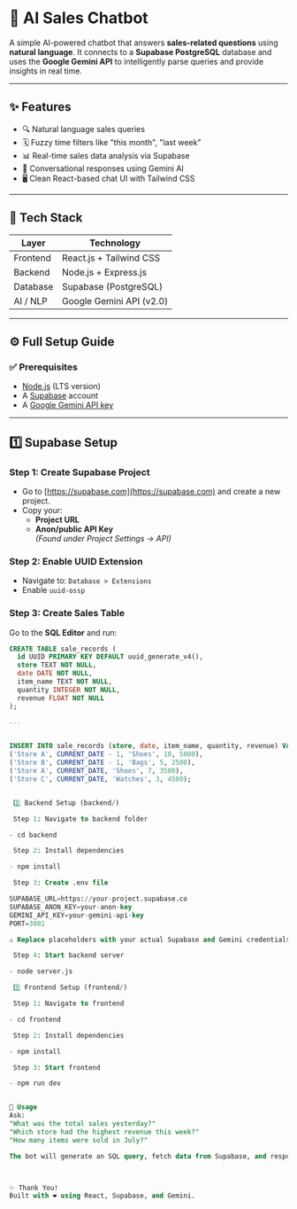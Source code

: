# 🧠 AI Sales Chatbot

A simple AI-powered chatbot that answers **sales-related questions** using **natural language**. It connects to a **Supabase PostgreSQL** database and uses the **Google Gemini API** to intelligently parse queries and provide insights in real time.

---

## ✨ Features

- 🔍 Natural language sales queries
- 🗓️ Fuzzy time filters like "this month", "last week"
- 📊 Real-time sales data analysis via Supabase
- 💬 Conversational responses using Gemini AI
- 🖥️ Clean React-based chat UI with Tailwind CSS

---

## 🧰 Tech Stack

| Layer      | Technology               |
|------------|---------------------------|
| Frontend   | React.js + Tailwind CSS   |
| Backend    | Node.js + Express.js      |
| Database   | Supabase (PostgreSQL)     |
| AI / NLP   | Google Gemini API (v2.0)  |

---

## ⚙️ Full Setup Guide

### ✅ Prerequisites

- [Node.js](https://nodejs.org/) (LTS version)
- A [Supabase](https://supabase.com/) account
- A [Google Gemini API key](https://aistudio.google.com/app/apikey)

---

## 1️⃣ Supabase Setup

### Step 1: Create Supabase Project
- Go to [https://supabase.com](https://supabase.com) and create a new project.
- Copy your:
  - **Project URL**
  - **Anon/public API Key**  
  *(Found under Project Settings → API)*

### Step 2: Enable UUID Extension
- Navigate to: `Database > Extensions`
- Enable `uuid-ossp`

### Step 3: Create Sales Table

Go to the **SQL Editor** and run:

```sql
CREATE TABLE sale_records (
  id UUID PRIMARY KEY DEFAULT uuid_generate_v4(),
  store TEXT NOT NULL,
  date DATE NOT NULL,
  item_name TEXT NOT NULL,
  quantity INTEGER NOT NULL,
  revenue FLOAT NOT NULL
);

---


INSERT INTO sale_records (store, date, item_name, quantity, revenue) VALUES
('Store A', CURRENT_DATE - 1, 'Shoes', 10, 5000),
('Store B', CURRENT_DATE - 1, 'Bags', 5, 2500),
('Store A', CURRENT_DATE, 'Shoes', 7, 3500),
('Store C', CURRENT_DATE, 'Watches', 3, 4500);


 2️⃣ Backend Setup (backend/)

 Step 1: Navigate to backend folder

- cd backend

 Step 2: Install dependencies

- npm install

 Step 3: Create .env file

SUPABASE_URL=https://your-project.supabase.co
SUPABASE_ANON_KEY=your-anon-key
GEMINI_API_KEY=your-gemini-api-key
PORT=3001

⚠️ Replace placeholders with your actual Supabase and Gemini credentials.

 Step 4: Start backend server

- node server.js

 3️⃣ Frontend Setup (frontend/)

 Step 1: Navigate to frontend

- cd frontend

 Step 2: Install dependencies

- npm install

 Step 3: Start frontend

- npm run dev


🧪 Usage
Ask:
"What was the total sales yesterday?"
"Which store had the highest revenue this week?"
"How many items were sold in July?"

The bot will generate an SQL query, fetch data from Supabase, and respond.



✨ Thank You!
Built with ❤️ using React, Supabase, and Gemini.

